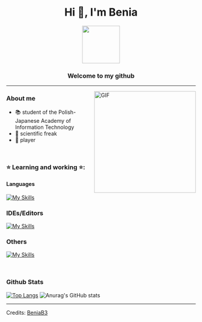 
<h1 align="center">Hi 👋, I'm Benia</h1>
<div id="header" align="center">

  <img src="https://media.giphy.com/media/v1.Y2lkPTc5MGI3NjExZmFmZTExYTBjNjI3ZTEyYTIwMDhjN2E2YzNiMDhlMDU1NDg1MmRkMyZjdD1n/6vj5quVNRhoQw/giphy.gif" width="100"/>
</div>
<h3 align="center">Welcome to my github </h3>





----






<img align="right" height="270px" alt="GIF" src="https://user-images.githubusercontent.com/104169955/221680189-a0f02da4-2548-4565-a786-71201db22a46.gif" />

### About me
- 📚 student of the Polish-Japanese Academy of Information Technology
- 🌌 scientific freak
- 👾 player

<br>

### ⭐ Learning and working ⭐: 
#### Languages
[![My Skills](https://skillicons.dev/icons?i=java,python,cpp,&theme=dark)](https://skillicons.dev)

### IDEs/Editors

[![My Skills](https://skillicons.dev/icons?i=vscode,idea,vim&theme=dark)](https://skillicons.dev)

### Others
[![My Skills](https://skillicons.dev/icons?i=git&theme=dark)](https://skillicons.dev)


   

<br>



### Github Stats

[![Top Langs](https://github-readme-stats.vercel.app/api/top-langs/?username=beniab3&layout=compact&theme=rose_pine)](https://github.com/anuraghazra/github-readme-stats)
![Anurag's GitHub stats](https://github-readme-stats.vercel.app/api?username=beniab3&show_icons=true&theme=rose_pine)

<!--START_SECTION:waka-->
<!--END_SECTION:waka-->


-----
Credits: [BeniaB3](https://github.com/beniab3)




